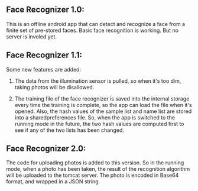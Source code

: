## Face Recognizer 1.0:

This is an offline android app that can detect and recognize a face from a finite set of pre-stored faces. Basic face recognition is 
working. But no server is involed yet.

## Face Recognizer 1.1:

Some new features are added:

1. The data from the illumination sensor is pulled, so when it's too dim, taking photos will be disallowed.
 
2. The training file of the face recognizer is saved into the internal storage every time the training is complete, so the app can load the file when it's opened. Also, the hash values of the sample list and name list are stored into a sharedpreferences file. So, when the app is switched to the running mode in the future, the two hash values are computed first to see if any of the two lists has been changed.

## Face Recognizer 2.0:

The code for uploading photos is added to this version. So in the running mode, when a photo has been taken, the result of the recognition algorithm will be uploaded to the tomcat server. The photo is encoded in Base64 format, and wrapped in a JSON string.
